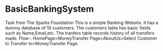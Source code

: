 # BasicBankingSystem
Task from The Sparks Foundation
This is a simple Banking Website. 
It has a dummy database of 10 customers. The customers table has basic fields such as Name,Email,etc. 
The tranfers table records history of all transfers made.
Flow-: HomePage>MoneyTransfer Page>AboutUs>Select Customer to Transfer to>MoneyTransfer Page.
